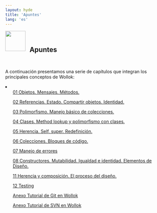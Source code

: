 ```yaml
---
layout: hyde
title: 'Apuntes'
lang: 'es'
---
```


<div class="container">
<img src="/images/documentation/documentation.ico" height="64" width="64" align="left" style="padding: 0px;"/>
<br>
<h2>&nbsp;&nbsp;Apuntes</h2>
<br>
</div>

<p>A continuación presentamos una serie de capítulos que integran los principales conceptos de Wollok:
</p>

<div class="container">
    <li class="list-group">
        <ul class="list-group-item"><a href="https://docs.google.com/document/d/1RBfNmKZFKZ90XvfQsN7zhtuUPV2Mvj7t-iyZiL2bClQ/edit?usp=drive_web" target="_blank">
            <span class="badge mdb-color lighten-1 badge-pill">01</span> Objetos. Mensajes. Métodos.
        </a></ul>
        <ul class="list-group-item"><a href="https://docs.google.com/document/d/14092iRsXDXih8-q_0UEXIGRSQmGtxL9pay1VXX4ceJg/edit?usp=drive_web" target="_blank">
            <span class="badge mdb-color lighten-1 badge-pill">02</span> Referencias. Estado. Compartir objetos. Identidad.
        </a></ul>
        <ul class="list-group-item"><a href="https://docs.google.com/document/d/1HiYxLswd4O0MBqnT3jGo2K9e_4FE73RXF_lf8NWVOSE/edit?usp=drive_web" target="_blank">
            <span class="badge mdb-color lighten-1 badge-pill">03</span> Polimorfismo. Manejo básico de colecciones.
        </a></ul>
        <ul class="list-group-item"><a href="https://docs.google.com/document/d/1Dgq_PfCbJHO1M7dXe-vGXtj4mbEUWlYhfvQ2i0RWOsk/edit#" target="_blank">
            <span class="badge mdb-color lighten-1 badge-pill">04</span> Clases. Method lookup y polimorfismo con clases.
        </a></ul>
        <ul class="list-group-item"><a href="https://docs.google.com/document/d/1KdG7NrKPgPh4bAcyLuDG2G1iWP7Ze2GFs91qzlvDKqI/edit?usp=drive_web" target="_blank">
            <span class="badge mdb-color lighten-1 badge-pill">05</span> Herencia. Self, super. Redefinición.
        </a></ul>
        <ul class="list-group-item"><a href="https://docs.google.com/document/d/1MLbx1Fxt7I_uVg6Yv9hYfIu2IIbUQqqICbOM3s969D8/edit?usp=drive_web" target="_blank">
            <span class="badge mdb-color lighten-1 badge-pill">06</span> Colecciones. Bloques de código.
        </a></ul>
        <ul class="list-group-item"><a href="https://docs.google.com/document/d/1T87tmdXv_39RoE_zR7alVFK8TUl-KJYOhdoIsoVTRb4/edit?usp=drive_web" target="_blank">
            <span class="badge mdb-color lighten-1 badge-pill">07</span> Manejo de errores
        </a></ul>
        <ul class="list-group-item"><a href="https://docs.google.com/document/d/156PsLi7v5LPFJ5oVy6SPwH8cQRZaBqJh-aosZjUbE4s/edit#" target="_blank">
            <span class="badge mdb-color lighten-1 badge-pill">08</span> Constructores. Mutabilidad. Igualdad e identidad. Elementos de Diseño.
        </a></ul>
        <ul class="list-group-item"><a href="https://docs.google.com/document/d/1VPKwf_cHcFTCj9JSYZ-xJmchX_n10bSJwxTUcmpd3w0/edit#" target="_blank">
            <span class="badge mdb-color lighten-1 badge-pill">11</span> Herencia y composición. El proceso del diseño.
        </a></ul>
        <ul class="list-group-item"><a href="https://docs.google.com/document/d/1caDE_mlP1QMfzyVpyvh-tKshjAeYLXBkXDYrTX5zFUI/edit#" target="_blank">
            <span class="badge mdb-color lighten-1 badge-pill">12</span> Testing
        </a></ul>
        <ul class="list-group-item"><a href="https://docs.google.com/document/d/1p4W1wwzzdvzfdGbvXexbE3arwyAAg1xirYW68Twkatc/edit#" target="_blank">
            <span class="badge blue-grey lighten-1 badge-pill">Anexo</span> Tutorial de Git en Wollok
        </a></ul>
        <ul class="list-group-item"><a href="https://docs.google.com/document/d/1uisxrnkFdC2uBexBChSKpxYohjd90-tejALOSAVZodo/edit?usp=sharing" target="_blank">
            <span class="badge blue-grey lighten-1 badge-pill">Anexo</span> Tutorial de SVN en Wollok
        </a></ul>
    </li>
</div>

